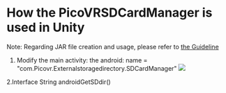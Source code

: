 # How the PicoVRSDCardManager is used in Unity

Note: Regarding JAR file creation and usage, please refer to [the Guideline](https://github.com/PicoSupport/PicoSupport/blob/master/How_to_use_JAR_file_in_Unity_project_on_Pico_device.docx)

1. Modify the main activity: the android: name = "com.Picovr.Externalstoragedirectory.SDCardManager"
![](https://github.com/PicoSupport/SDCardManager/blob/master/assets/01.png)

2.Interface
String androidGetSDdir()
